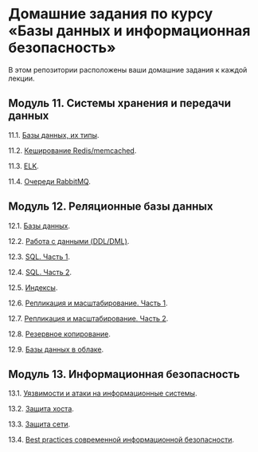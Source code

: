 # Домашние задания по курсу «Базы данных и информационная безопасность»

В этом репозитории расположены ваши домашние задания к каждой лекции. 

## Модуль 11. Системы хранения и передачи данных

11.1. [Базы данных, их типы](https://github.com/YundinMS/sdbhomeworks/blob/main/11.1_HW.md).

11.2. [Кеширование Redis/memcached]().

11.3. [ELK]().

11.4. [Очереди RabbitMQ]().


## Модуль 12. Реляционные базы данных

12.1. [Базы данных]().

12.2. [Работа с данными (DDL/DML)]().

12.3. [SQL. Часть 1]().

12.4. [SQL. Часть 2]().

12.5. [Индексы]().

12.6. [Репликация и масштабирование. Часть 1]().

12.7. [Репликация и масштабирование. Часть 2]().

12.8. [Резервное копирование]().

12.9. [Базы данных в облаке]().


## Модуль 13. Информационная безопасность

13.1. [Уязвимости и атаки на информационные системы]().

13.2. [Защита хоста]().

13.3. [Защита сети]().

13.4. [Best practices современной информационной безопасности]().
